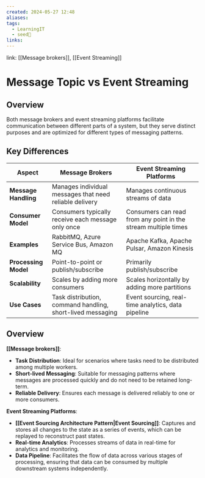 ```yaml
---
created: 2024-05-27 12:48
aliases: 
tags:
  - LearningIT
  - seed🌱
links:
---
```


link: [[Message brokers]], [[Event Streaming]]

# Message Topic vs Event Streaming

## Overview

Both message brokers and event streaming platforms facilitate communication between different parts of a system, but they serve distinct purposes and are optimized for different types of messaging patterns.

## Key Differences

| Aspect                  | Message Brokers                                            | Event Streaming Platforms                                      |
| ----------------------- | ---------------------------------------------------------- | -------------------------------------------------------------- |
| **Message Handling**    | Manages individual messages that need reliable delivery    | Manages continuous streams of data                             |
| **Consumer Model**      | Consumers typically receive each message only once         | Consumers can read from any point in the stream multiple times |
| **Examples**            | RabbitMQ, Azure Service Bus, Amazon MQ                     | Apache Kafka, Apache Pulsar, Amazon Kinesis                    |
| **Processing Model**    | Point-to-point or publish/subscribe                        | Primarily publish/subscribe                                    |
| **Scalability**         | Scales by adding more consumers                            | Scales horizontally by adding more partitions                  |
| **Use Cases**           | Task distribution, command handling, short-lived messaging | Event sourcing, real-time analytics, data pipeline             |

## Overview

**[[Message brokers]]**:

- **Task Distribution**: Ideal for scenarios where tasks need to be distributed among multiple workers.
- **Short-lived Messaging**: Suitable for messaging patterns where messages are processed quickly and do not need to be retained long-term.
- **Reliable Delivery**: Ensures each message is delivered reliably to one or more consumers.

**Event Streaming Platforms**:

- **[[Event Sourcing Architecture Pattern|Event Sourcing]]**: Captures and stores all changes to the state as a series of events, which can be replayed to reconstruct past states.
- **Real-time Analytics**: Processes streams of data in real-time for analytics and monitoring.
- **Data Pipeline**: Facilitates the flow of data across various stages of processing, ensuring that data can be consumed by multiple downstream systems independently.